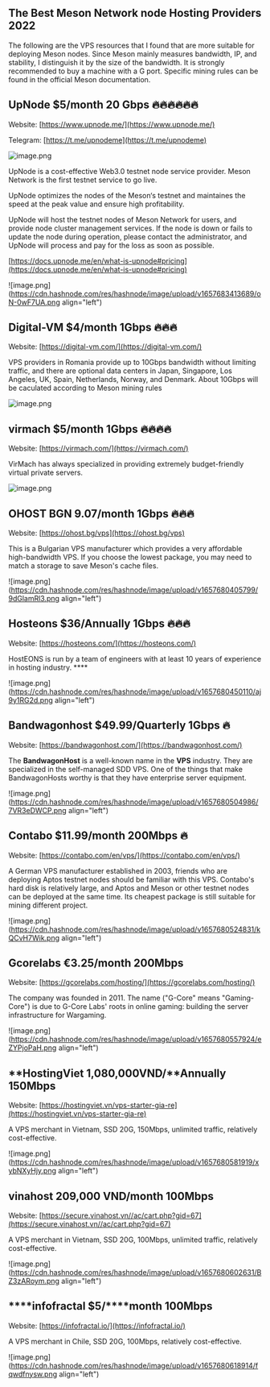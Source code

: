 ## The Best Meson Network node Hosting Providers 2022

The following are the VPS resources that I found that are more suitable for deploying Meson nodes. Since Meson mainly measures bandwidth, IP, and stability, I distinguish it by the size of the bandwidth. It is strongly recommended to buy a machine with a G port. Specific mining rules can be found in the official Meson documentation.

## UpNode $5/month **20 Gbps  🔥🔥🔥🔥🔥🔥**

Website: [https://www.upnode.me/](https://www.upnode.me/)

Telegram: [https://t.me/upnodeme](https://t.me/upnodeme)


![image.png](https://cdn.hashnode.com/res/hashnode/image/upload/v1657680216754/QX_wFpJtz.png)

UpNode is a cost-effective Web3.0 testnet node service provider. Meson Network is the first testnet service to go live.

UpNode optimizes the nodes of the Meson‘s testnet and maintaines the speed at the peak value and ensure high profitability.

UpNode will host the testnet nodes of Meson Network for users, and provide node cluster management services. If the node is down or fails to update the node during operation, please contact the administrator, and UpNode will process and pay for the loss as soon as possible.

[https://docs.upnode.me/en/what-is-upnode#pricing](https://docs.upnode.me/en/what-is-upnode#pricing)

![image.png](https://cdn.hashnode.com/res/hashnode/image/upload/v1657683413689/oN-0wF7UA.png align="left")

## Digital-VM $4/month 1Gbps **🔥🔥🔥**

Website: [https://digital-vm.com/](https://digital-vm.com/)

VPS providers in Romania provide up to 10Gbps bandwidth without limiting traffic, and there are optional data centers in Japan, Singapore, Los Angeles, UK, Spain, Netherlands, Norway, and Denmark. About 10Gbps will be caculated according to Meson mining rules

![image.png](https://cdn.hashnode.com/res/hashnode/image/upload/v1657680281747/y2RwiG4E7.png)

## virmach $5/month 1Gbps **🔥🔥🔥🔥**

Website: [https://virmach.com/](https://virmach.com/)

VirMach has always specialized in providing extremely budget-friendly virtual private servers.

![image.png](https://cdn.hashnode.com/res/hashnode/image/upload/v1657680342694/JYoutRK4N.png)

## **OHOST BGN 9.07/month** 1Gbps **🔥🔥🔥**

Website: [https://ohost.bg/vps](https://ohost.bg/vps)

This is a Bulgarian VPS manufacturer which provides a very affordable high-bandwidth VPS. If you choose the lowest package, you may need to match a storage to save Meson's cache files.

![image.png](https://cdn.hashnode.com/res/hashnode/image/upload/v1657680405799/9dGlamRl3.png align="left")

## ****Hosteons**** $36/Annually 1Gbps **🔥🔥🔥**

Website: [https://hosteons.com/](https://hosteons.com/)

HostEONS is run by a team of engineers with at least 10 years of experience in hosting industry. ****


![image.png](https://cdn.hashnode.com/res/hashnode/image/upload/v1657680450110/aj9y1RG2d.png align="left")

## Bandwagonhost $49.99/Quarterly 1Gbps **🔥**

Website: [https://bandwagonhost.com/](https://bandwagonhost.com/)

The **BandwagonHost** is a well-known name in the **VPS** industry. They are specialized in the self-managed SDD VPS. One of the things that make BandwagonHosts worthy is that they have enterprise server equipment.  

![image.png](https://cdn.hashnode.com/res/hashnode/image/upload/v1657680504986/7VR3eDWCP.png align="left")

## Contabo $11.99/month 200Mbps **🔥**

Website: [https://contabo.com/en/vps/](https://contabo.com/en/vps/)

A German VPS manufacturer established in 2003, friends who are deploying Aptos testnet nodes should be familiar with this VPS. Contabo's hard disk is relatively large, and Aptos and Meson or other testnet nodes can be deployed at the same time. Its cheapest package is still suitable for mining different project.


![image.png](https://cdn.hashnode.com/res/hashnode/image/upload/v1657680524831/kQCvH7Wik.png align="left")

## ****Gcorelabs****  €3.25/month **200Mbps**

Website: [https://gcorelabs.com/hosting/](https://gcorelabs.com/hosting/)


The company was founded in 2011. The name ("G-Core" means "Gaming-Core") is due to G-Core Labs' roots in online gaming: building the server infrastructure for Wargaming.

![image.png](https://cdn.hashnode.com/res/hashnode/image/upload/v1657680557924/eZYPjoPaH.png align="left")

## **HostingViet 1,080,000VND/**Annually **150Mbps**

Website: [https://hostingviet.vn/vps-starter-gia-re](https://hostingviet.vn/vps-starter-gia-re)

A VPS merchant in Vietnam, SSD 20G, 150Mbps, unlimited traffic, relatively cost-effective.


![image.png](https://cdn.hashnode.com/res/hashnode/image/upload/v1657680581919/xybNXyHjy.png align="left")

## ****vinahost 209,000 VND****/month 100Mbps

Website: [https://secure.vinahost.vn//ac/cart.php?gid=67](https://secure.vinahost.vn//ac/cart.php?gid=67)

A VPS merchant in Vietnam, SSD 20G, 100Mbps, unlimited traffic, relatively cost-effective.


![image.png](https://cdn.hashnode.com/res/hashnode/image/upload/v1657680602631/BZ3zARoym.png align="left")

## ****infofractal $5/****month 100Mbps

Website: [https://infofractal.io/](https://infofractal.io/)

A VPS merchant in Chile, SSD 20G, 100Mbps, relatively cost-effective.

![image.png](https://cdn.hashnode.com/res/hashnode/image/upload/v1657680618914/fqwdfnysw.png align="left")
